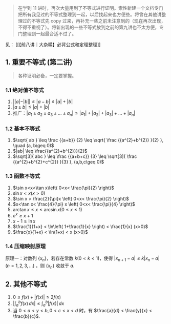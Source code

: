> 在学到 11 讲时，再次大量用到了不等式进行证明。索性新建一个文档专门把所有我见过的不等式整理到一起，以后找起来也方便些。将曾在其他讲整理过的不等式先 copy 过来，再补充一些之前未注意到的（现在再次出现，不得不重视了）。将新出现的一些不等式放到之前的第九讲也不太方便，专门整理到一起最合适不过了。


见： [[【前八讲｜大杂糅】必背公式和定理整理]]

## 1. 重要不等式 (第二讲)

>  各种证明必备，一定要掌握。

### 1.1 绝对值不等式

1. $||a|-|b||\leq|a-b|\leq|a|+|b|$
2. $|a\pm b|\leq|a|+|b|$
3. 推广：$|a_{1}\pm a_{2}\pm a_{3}\pm\dots\pm a_{n}|\leq|a_{1}|+|a_{2}|+|a_{3}|+\dots+|a_{n}|$

### 1.2 基本不等式

1. $\sqrt{ ab } \leq \frac {{a+b}} {2} \leq \sqrt{ \frac {{a^{2}+b^{2}} }{2} }, \quad (a, b\geq 0)$
2. $|ab| \leq \frac{{a^{2}+b^{2}}}{2}$
3. $\sqrt[3]{ abc } \leq \frac {{a+b+c}} {3} \leq \sqrt[3]{ \frac {{a^{2}+b^{2}+c^{2}} }{3} }, (a,b,c\geq 0)$

### 1.3 函数不等式

1. $\sin x<x<\tan x\left( 0<x< \frac{\pi}{2} \right)$
2. $\sin x < x(x>0)$
3. $\sin x > \frac{2}{\pi}x \left( 0<x< \frac{\pi}{2} \right)$
4. $x<\tan x< \frac{4}{\pi} x \left( 0<x< \frac{\pi}{4} \right)$
5. $\arctan x \leq x \leq \arcsin x(0\leq x\leq 1)$
6. $e^x\geq x+1$
7. $x-1 \geq \ln x$
8. $\frac{1}{1+x} < \ln\left( 1+\frac{1}{x} \right) < \frac{1}{x} (x>0)$
9. $\frac{x}{1+x} < \ln(1+x) < x (x>0)$

### 1.4 压缩映射原理

原理一：对数列 $\{x_{n}\}$，若存在常数 $k(0<k<1)$，使得 $|x_{n+1}-a|\leq k|x_{n}-a|\quad(n=1,2,3,\dots)$ ，则 $\{x_{n}\}$ 收敛于 $a$.

## 2. 其他不等式

1.  $0 \leq f(x)+|f(x)| \leq 2f(x)$
2. $|\int_{a}^b f(x) \, dx|\leq \int_{a}^b |f(x)| \, dx$
3. 当 $0<a<y<b,0<c<x<d$ 时，有 $\frac{a}{d} < \frac{y}{x} < \frac{b}{c}$.

